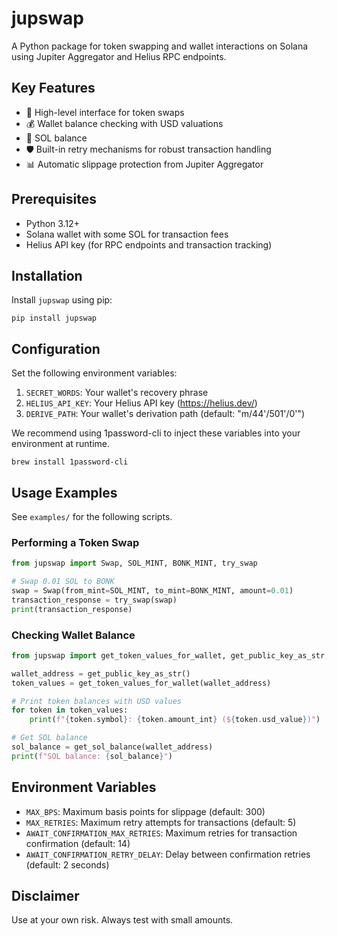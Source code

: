 # jupswap

A Python package for token swapping and wallet interactions on Solana using Jupiter Aggregator and Helius RPC endpoints.

## Key Features

- 🔄 High-level interface for token swaps
- 💰 Wallet balance checking with USD valuations
- 💸 SOL balance 
- 🛡️ Built-in retry mechanisms for robust transaction handling
- 📊 Automatic slippage protection from Jupiter Aggregator

## Prerequisites

- Python 3.12+
- Solana wallet with some SOL for transaction fees
- Helius API key (for RPC endpoints and transaction tracking)

## Installation

Install `jupswap` using pip:

    pip install jupswap

## Configuration

Set the following environment variables:

1. `SECRET_WORDS`: Your wallet's recovery phrase
2. `HELIUS_API_KEY`: Your Helius API key (https://helius.dev/)
3. `DERIVE_PATH`: Your wallet's derivation path (default: "m/44'/501'/0'")

We recommend using 1password-cli to inject these variables into your environment at runtime. 

    brew install 1password-cli

## Usage Examples
See `examples/` for the following scripts.

### Performing a Token Swap
```python
from jupswap import Swap, SOL_MINT, BONK_MINT, try_swap

# Swap 0.01 SOL to BONK
swap = Swap(from_mint=SOL_MINT, to_mint=BONK_MINT, amount=0.01)
transaction_response = try_swap(swap)
print(transaction_response)
```

### Checking Wallet Balance
```python
from jupswap import get_token_values_for_wallet, get_public_key_as_str, get_sol_balance

wallet_address = get_public_key_as_str()
token_values = get_token_values_for_wallet(wallet_address)

# Print token balances with USD values
for token in token_values:
    print(f"{token.symbol}: {token.amount_int} (${token.usd_value})")

# Get SOL balance
sol_balance = get_sol_balance(wallet_address)
print(f"SOL balance: {sol_balance}")
```

## Environment Variables

- `MAX_BPS`: Maximum basis points for slippage (default: 300)
- `MAX_RETRIES`: Maximum retry attempts for transactions (default: 5)
- `AWAIT_CONFIRMATION_MAX_RETRIES`: Maximum retries for transaction confirmation (default: 14)
- `AWAIT_CONFIRMATION_RETRY_DELAY`: Delay between confirmation retries (default: 2 seconds)


## Disclaimer
Use at your own risk. Always test with small amounts. 
